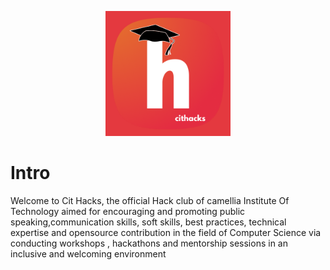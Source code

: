 <p align="center">
 <img src="https://github.com/cithacks/assets/blob/main/cithacks.png" height="200" width="200">
</p>

# Intro  
Welcome to Cit Hacks, the official Hack club of camellia Institute Of Technology aimed for encouraging and promoting public speaking,communication skills, soft skills, best practices, technical expertise and opensource contribution in the field of Computer Science via conducting workshops , hackathons and mentorship sessions in an inclusive and welcoming environment


